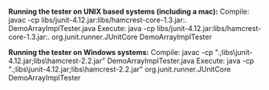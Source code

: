 **Running the tester on UNIX based systems (including a mac):**
Compile: javac -cp libs/junit-4.12.jar:libs/hamcrest-core-1.3.jar:. DemoArrayImplTester.java
Execute: java -cp libs/junit-4.12.jar:libs/hamcrest-core-1.3.jar:. org.junit.runner.JUnitCore DemoArrayImplTester

**Running the tester on Windows systems:**
Compile: javac -cp ".;libs\junit-4.12.jar;libs\hamcrest-2.2.jar" DemoArrayImplTester.java
Execute: java -cp ".;libs\junit-4.12.jar;libs\hamcrest-2.2.jar" org.junit.runner.JUnitCore DemoArrayImplTester